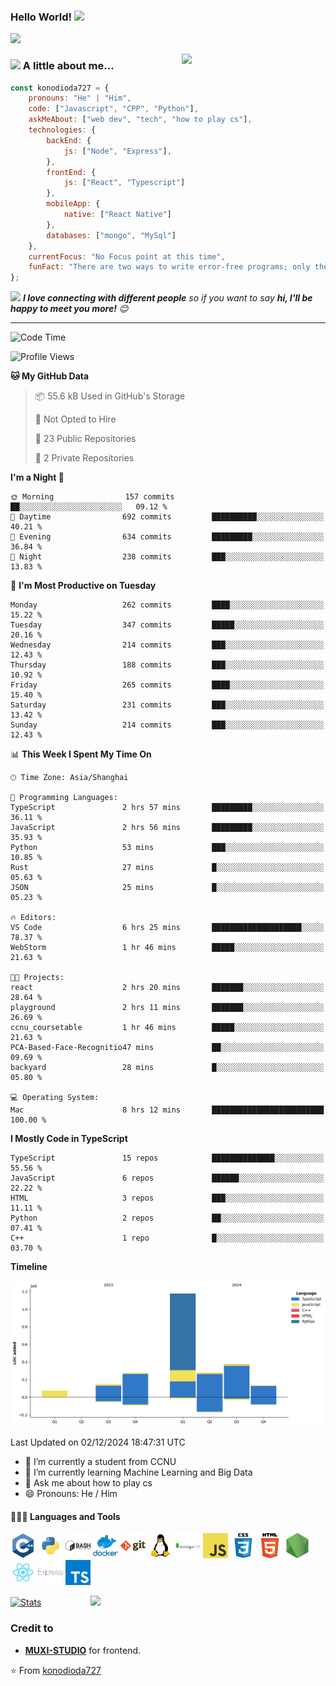 ### Hello World!  <img src="https://github.com/sciencepal/sciencepal/blob/master/assets/Hi.gif" width="29px">
  ![](https://komarev.com/ghpvc/?username=konodioda727&label=Profile%20Visits&color=blue&style=for-the-badge)
</em></p>

<img align='right' src="https://media.giphy.com/media/M9gbBd9nbDrOTu1Mqx/giphy.gif" width="230">

### <img src="https://media.giphy.com/media/VgCDAzcKvsR6OM0uWg/giphy.gif" width="50"> A little about me...  

```javascript
const konodioda727 = {
    pronouns: "He" | "Him",
    code: ["Javascript", "CPP", "Python"],
    askMeAbout: ["web dev", "tech", "how to play cs"],
    technologies: {
        backEnd: {
            js: ["Node", "Express"],
        },
        frontEnd: {
            js: ["React", "Typescript"]
        },
        mobileApp: {
            native: ["React Native"]
        },
        databases: ["mongo", "MySql"]
    },
    currentFocus: "No Focus point at this time",
    funFact: "There are two ways to write error-free programs; only the third one works"
};
```

<img src="https://media.giphy.com/media/LnQjpWaON8nhr21vNW/giphy.gif" width="60"> <em><b>I love connecting with different people</b> so if you want to say <b>hi, I'll be happy to meet you more!</b> 😊</em>

---
<!--START_SECTION:waka-->
![Code Time](http://img.shields.io/badge/Code%20Time-694%20hrs%207%20mins-blue)

![Profile Views](http://img.shields.io/badge/Profile%20Views-0-blue)

**🐱 My GitHub Data** 

> 📦 55.6 kB Used in GitHub's Storage 
 > 
> 🚫 Not Opted to Hire
 > 
> 📜 23 Public Repositories 
 > 
> 🔑 2 Private Repositories 
 > 
**I'm a Night 🦉** 

```text
🌞 Morning                157 commits         ██░░░░░░░░░░░░░░░░░░░░░░░   09.12 % 
🌆 Daytime                692 commits         ██████████░░░░░░░░░░░░░░░   40.21 % 
🌃 Evening                634 commits         █████████░░░░░░░░░░░░░░░░   36.84 % 
🌙 Night                  238 commits         ███░░░░░░░░░░░░░░░░░░░░░░   13.83 % 
```
📅 **I'm Most Productive on Tuesday** 

```text
Monday                   262 commits         ████░░░░░░░░░░░░░░░░░░░░░   15.22 % 
Tuesday                  347 commits         █████░░░░░░░░░░░░░░░░░░░░   20.16 % 
Wednesday                214 commits         ███░░░░░░░░░░░░░░░░░░░░░░   12.43 % 
Thursday                 188 commits         ███░░░░░░░░░░░░░░░░░░░░░░   10.92 % 
Friday                   265 commits         ████░░░░░░░░░░░░░░░░░░░░░   15.40 % 
Saturday                 231 commits         ███░░░░░░░░░░░░░░░░░░░░░░   13.42 % 
Sunday                   214 commits         ███░░░░░░░░░░░░░░░░░░░░░░   12.43 % 
```


📊 **This Week I Spent My Time On** 

```text
🕑︎ Time Zone: Asia/Shanghai

💬 Programming Languages: 
TypeScript               2 hrs 57 mins       █████████░░░░░░░░░░░░░░░░   36.11 % 
JavaScript               2 hrs 56 mins       █████████░░░░░░░░░░░░░░░░   35.93 % 
Python                   53 mins             ███░░░░░░░░░░░░░░░░░░░░░░   10.85 % 
Rust                     27 mins             █░░░░░░░░░░░░░░░░░░░░░░░░   05.63 % 
JSON                     25 mins             █░░░░░░░░░░░░░░░░░░░░░░░░   05.23 % 

🔥 Editors: 
VS Code                  6 hrs 25 mins       ████████████████████░░░░░   78.37 % 
WebStorm                 1 hr 46 mins        █████░░░░░░░░░░░░░░░░░░░░   21.63 % 

🐱‍💻 Projects: 
react                    2 hrs 20 mins       ███████░░░░░░░░░░░░░░░░░░   28.64 % 
playground               2 hrs 11 mins       ███████░░░░░░░░░░░░░░░░░░   26.69 % 
ccnu_coursetable         1 hr 46 mins        █████░░░░░░░░░░░░░░░░░░░░   21.63 % 
PCA-Based-Face-Recognitio47 mins             ██░░░░░░░░░░░░░░░░░░░░░░░   09.69 % 
backyard                 28 mins             █░░░░░░░░░░░░░░░░░░░░░░░░   05.80 % 

💻 Operating System: 
Mac                      8 hrs 12 mins       █████████████████████████   100.00 % 
```

**I Mostly Code in TypeScript** 

```text
TypeScript               15 repos            ██████████████░░░░░░░░░░░   55.56 % 
JavaScript               6 repos             ██████░░░░░░░░░░░░░░░░░░░   22.22 % 
HTML                     3 repos             ███░░░░░░░░░░░░░░░░░░░░░░   11.11 % 
Python                   2 repos             ██░░░░░░░░░░░░░░░░░░░░░░░   07.41 % 
C++                      1 repo              █░░░░░░░░░░░░░░░░░░░░░░░░   03.70 % 
```



**Timeline**

![Lines of Code chart](https://raw.githubusercontent.com/konodioda727/konodioda727/main/assets/bar_graph.png)


 Last Updated on 02/12/2024 18:47:31 UTC
<!--END_SECTION:waka-->
  
  - 🔭 I’m currently a student from CCNU
  - 🌱 I’m currently learning Machine Learning and Big Data
  - 💬 Ask me about how to play cs
  - 😄 Pronouns: He / Him
  
  
  #### 👨🏻‍💻 Languages and Tools <br />
  <code><img height="40" src="https://raw.githubusercontent.com/github/explore/80688e429a7d4ef2fca1e82350fe8e3517d3494d/topics/cpp/cpp.png"></code>
  <code><img height="40" src="https://raw.githubusercontent.com/github/explore/80688e429a7d4ef2fca1e82350fe8e3517d3494d/topics/python/python.png"></code>
  <code><img height="40" src="https://raw.githubusercontent.com/github/explore/80688e429a7d4ef2fca1e82350fe8e3517d3494d/topics/bash/bash.png"></code>
  <code><img height="40" src="https://raw.githubusercontent.com/github/explore/80688e429a7d4ef2fca1e82350fe8e3517d3494d/topics/docker/docker.png"></code>
  <code><img height="40" src="https://raw.githubusercontent.com/github/explore/80688e429a7d4ef2fca1e82350fe8e3517d3494d/topics/git/git.png"></code>
  <code><img height="40" src="https://raw.githubusercontent.com/github/explore/80688e429a7d4ef2fca1e82350fe8e3517d3494d/topics/linux/linux.png"></code>
  <code><img height="40" src="https://raw.githubusercontent.com/github/explore/80688e429a7d4ef2fca1e82350fe8e3517d3494d/topics/mongodb/mongodb.png"></code>
  <code><img height="40" src="https://raw.githubusercontent.com/github/explore/80688e429a7d4ef2fca1e82350fe8e3517d3494d/topics/javascript/javascript.png"></code>
  <code><img height="40" src="https://raw.githubusercontent.com/github/explore/80688e429a7d4ef2fca1e82350fe8e3517d3494d/topics/css/css.png"></code>
  <code><img height="40" src="https://raw.githubusercontent.com/github/explore/80688e429a7d4ef2fca1e82350fe8e3517d3494d/topics/html/html.png"></code>
  <code><img height="40" src="https://raw.githubusercontent.com/github/explore/80688e429a7d4ef2fca1e82350fe8e3517d3494d/topics/nodejs/nodejs.png"></code>
  <code><img height="40" src="https://raw.githubusercontent.com/github/explore/80688e429a7d4ef2fca1e82350fe8e3517d3494d/topics/react/react.png"></code>
  <code><img height="40" src="https://raw.githubusercontent.com/github/explore/80688e429a7d4ef2fca1e82350fe8e3517d3494d/topics/express/express.png"></code>
  <code><img height="40" src="https://raw.githubusercontent.com/github/explore/80688e429a7d4ef2fca1e82350fe8e3517d3494d/topics/typescript/typescript.png"></code>
  
  [![Stats](https://github-readme-stats.vercel.app/api?username=konodioda727&show_icons=true&theme=radical)](https://github-readme-stats.vercel.app/api?username=konodioda727&show_icons=true&theme=radical)&nbsp; &nbsp; &nbsp; &nbsp; &nbsp; &nbsp; &nbsp; &nbsp; &nbsp; &nbsp; <img src="https://s2.loli.net/2023/12/12/1RCmBVoIQDP2XYt.png" width="140">
  

<!-- Credit -->
### Credit to 
- [**MUXI-STUDIO**](https://muxi-tech.xyz/) for frontend. 

⭐️ From [konodioda727](https://github.com/konodioda727)
